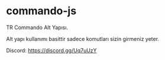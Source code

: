 # commando-js
TR Commando Alt Yapısı.


Alt yapı kullanımı basittir sadece komutları sizin girmeniz yeter.

Discord: https://discord.gg/Uq7uUzY
